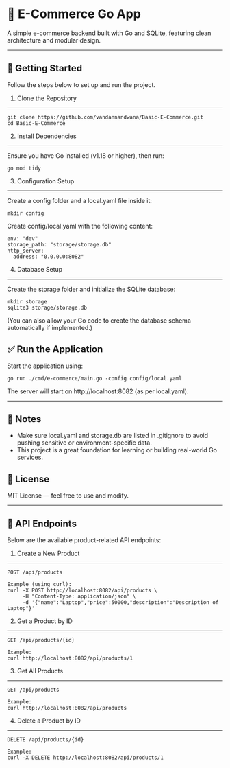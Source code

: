 
🛒 E-Commerce Go App
=====================

A simple e-commerce backend built with Go and SQLite, featuring clean architecture and modular design.

------------------------------------------------------------

🚀 Getting Started
------------------

Follow the steps below to set up and run the project.

1. Clone the Repository
------------------------

    git clone https://github.com/vandannandwana/Basic-E-Commerce.git
    cd Basic-E-Commerce

2. Install Dependencies
------------------------

Ensure you have Go installed (v1.18 or higher), then run:

    go mod tidy

3. Configuration Setup
-----------------------

Create a config folder and a local.yaml file inside it:

    mkdir config

Create config/local.yaml with the following content:

    env: "dev"
    storage_path: "storage/storage.db"
    http_server:
      address: "0.0.0.0:8082"

4. Database Setup
------------------

Create the storage folder and initialize the SQLite database:

    mkdir storage
    sqlite3 storage/storage.db

(You can also allow your Go code to create the database schema automatically if implemented.)

✅ Run the Application
----------------------

Start the application using:

    go run ./cmd/e-commerce/main.go -config config/local.yaml

The server will start on http://localhost:8082 (as per local.yaml).

------------------------------------------------------------

📌 Notes
--------

- Make sure local.yaml and storage.db are listed in .gitignore to avoid pushing sensitive or environment-specific data.
- This project is a great foundation for learning or building real-world Go services.

📄 License
----------

MIT License — feel free to use and modify.

------------------------------------------------------------

📡 API Endpoints
----------------

Below are the available product-related API endpoints:

1. Create a New Product
------------------------
    POST /api/products

    Example (using curl):
    curl -X POST http://localhost:8082/api/products \
         -H "Content-Type: application/json" \
         -d '{"name":"Laptop","price":50000,"description":"Description of Laptop"}'

2. Get a Product by ID
-----------------------
    GET /api/products/{id}

    Example:
    curl http://localhost:8082/api/products/1

3. Get All Products
--------------------
    GET /api/products

    Example:
    curl http://localhost:8082/api/products

4. Delete a Product by ID
--------------------------
    DELETE /api/products/{id}

    Example:
    curl -X DELETE http://localhost:8082/api/products/1
